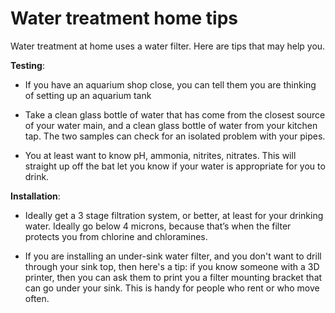 # Water treatment home tips

Water treatment at home uses a water filter. Here are tips that may help you.

**Testing**:

* If you have an aquarium shop close, you can tell them you are thinking of setting up an aquarium tank

* Take a clean glass bottle of water that has come from the closest source of your water main, and a clean glass bottle of water from your kitchen tap. The two samples can check for an isolated problem with your pipes.

* You at least want to know pH, ammonia, nitrites, nitrates. This will straight up off the bat let you know if your water is appropriate for you to drink.

**Installation**:

* Ideally get a 3 stage filtration system, or better, at least for your drinking water. Ideally go below 4 microns, because that’s when the filter protects you from chlorine and chloramines.

* If you are installing an under-sink water filter, and you don't want to drill through your sink top, then here's a tip: if you know someone with a 3D printer, then you can ask them to print you a filter mounting bracket that can go under your sink. This is handy for people who rent or who move often.

